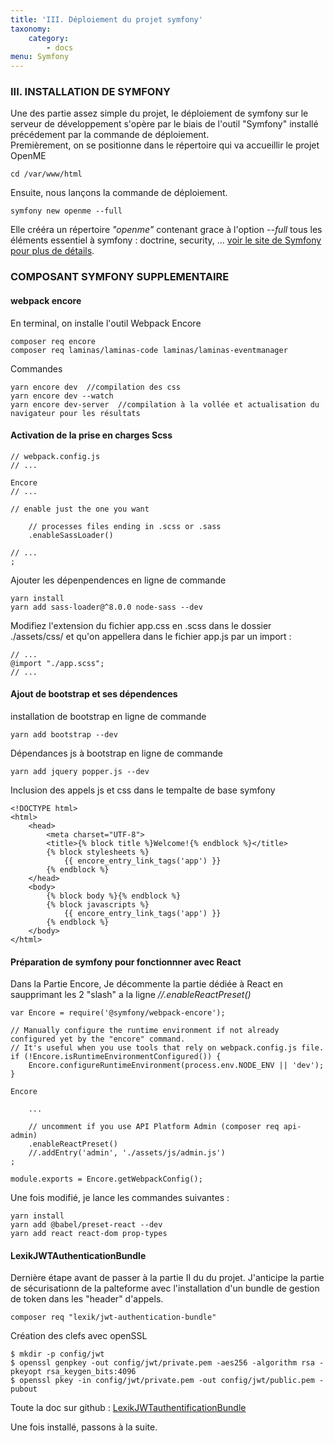 ```yaml
---
title: 'III. Déploiement du projet symfony'
taxonomy:
    category:
        - docs
menu: Symfony
---
```


### III. INSTALLATION DE SYMFONY

Une des partie assez simple du projet, le déploiement de symfony sur le serveur de développement s'opère par le biais de l'outil "Symfony" installé précédement par la commande de déploiement.  
Premièrement, on se positionne dans le répertoire qui va accueillir le projet OpenME  
	
    cd /var/www/html  
    
Ensuite, nous lançons la commande de déploiement. 

	symfony new openme --full  

Elle crééra un répertoire _"openme"_ contenant grace à l'option  _--full_  tous les éléments essentiel à symfony : doctrine, security, ... [voir le site de Symfony pour plus de détails](https://symfony.com/doc/current/setup.html).
   
### COMPOSANT SYMFONY SUPPLEMENTAIRE

#### webpack encore

En terminal, on installe l'outil Webpack Encore

	composer req encore
    composer req laminas/laminas-code laminas/laminas-eventmanager
    
Commandes

	yarn encore dev  //compilation des css
    yarn encore dev --watch
    yarn encore dev-server  //compilation à la vollée et actualisation du navigateur pour les résultats
    
    
#### Activation de la prise en charges Scss

    // webpack.config.js
    // ...

    Encore
    // ...

    // enable just the one you want

        // processes files ending in .scss or .sass
        .enableSassLoader()
        
	// ...
    ;

Ajouter les dépenpendences en ligne de commande

	yarn install
	yarn add sass-loader@^8.0.0 node-sass --dev

Modifiez l'extension du fichier app.css en .scss dans le dossier ./assets/css/ et qu'on appellera dans le fichier app.js par un import :
    
    // ...
    @import "./app.scss";
    // ...

#### Ajout de bootstrap et ses dépendences

installation de bootstrap en ligne de commande

    yarn add bootstrap --dev

Dépendances js à bootstrap en ligne de commande

    yarn add jquery popper.js --dev

Inclusion des appels js et css dans le tempalte de base symfony

    <!DOCTYPE html>
    <html>
        <head>
            <meta charset="UTF-8">
            <title>{% block title %}Welcome!{% endblock %}</title>
            {% block stylesheets %}
            	{{ encore_entry_link_tags('app') }}
            {% endblock %}
        </head>
        <body>
            {% block body %}{% endblock %}
            {% block javascripts %}
            	{{ encore_entry_link_tags('app') }}
            {% endblock %}
        </body>
    </html>


#### Préparation de symfony pour fonctionnner avec React  
Dans la Partie Encore, Je décommente la partie dédiée à React en saupprimant les 2 "slash" a la ligne _//.enableReactPreset()_  

    var Encore = require('@symfony/webpack-encore');

    // Manually configure the runtime environment if not already configured yet by the "encore" command.
    // It's useful when you use tools that rely on webpack.config.js file.
    if (!Encore.isRuntimeEnvironmentConfigured()) {
        Encore.configureRuntimeEnvironment(process.env.NODE_ENV || 'dev');
    }

    Encore
    
        ...
    
        // uncomment if you use API Platform Admin (composer req api-admin)
        .enableReactPreset()
        //.addEntry('admin', './assets/js/admin.js')
    ;

    module.exports = Encore.getWebpackConfig(); 

Une fois modifié, je lance les commandes suivantes :  
	
    yarn install  
    yarn add @babel/preset-react --dev  
    yarn add react react-dom prop-types  
    
#### LexikJWTAuthenticationBundle
    
Dernière étape avant de passer à la partie II du du projet. J'anticipe la partie de sécurisationn de la palteforme avec l'installation d'un bundle de gestion de token dans les "header" d'appels.

	composer req "lexik/jwt-authentication-bundle"

Création des clefs avec openSSL

    $ mkdir -p config/jwt
	$ openssl genpkey -out config/jwt/private.pem -aes256 -algorithm rsa -pkeyopt rsa_keygen_bits:4096
	$ openssl pkey -in config/jwt/private.pem -out config/jwt/public.pem -pubout
    
Toute la doc sur github : [LexikJWTauthentificationBundle](https://github.com/lexik/LexikJWTAuthenticationBundle/blob/master/Resources/doc/index.md#installation)

Une fois installé, passons à la suite.